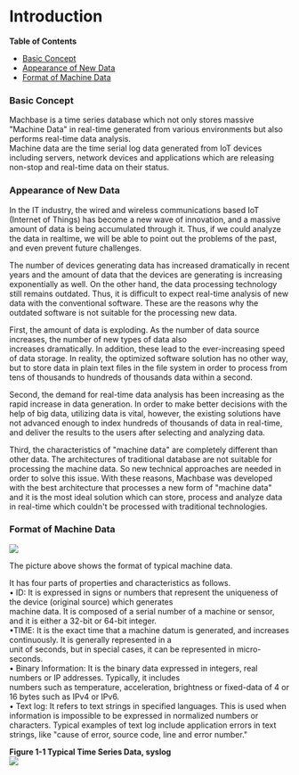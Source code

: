 # Introduction



**Table of Contents**

* [Basic Concept](http://doc.machbase.com/introduction$Basic%20Concept)
* [Appearance of New Data](http://doc.machbase.com/introduction$Appearance%20of%20New%20Data)
* [Format of Machine Data](http://doc.machbase.com/introduction$Format%20of%20Machine%20Data)



### Basic Concept



Machbase is a time series database which not only stores massive "Machine Data" in real-time generated from various environments but also performs real-time data analysis.  
Machine data are the time serial log data generated from IoT devices including servers, network devices and applications which are releasing non-stop and real-time data on their status.



### Appearance of New Data



In the IT industry, the wired and wireless communications based IoT \(Internet of Things\) has become a new wave of innovation, and a massive amount of data is being accumulated through it. Thus, if we could analyze the data in realtime, we will be able to point out the problems of the past, and even prevent future challenges.



The number of devices generating data has increased dramatically in recent years and the amount of data that the devices are generating is increasing exponentially as well. On the other hand, the data processing technology still remains outdated. Thus, it is difficult to expect real-time analysis of new data with the conventional software. These are the reasons why the outdated software is not suitable for the processing new data.

  
First, the amount of data is exploding. As the number of data source increases, the number of new types of data also  
increases dramatically. In addition, these lead to the ever-increasing speed of data storage. In reality, the optimized software solution has no other way, but to store data in plain text files in the file system in order to process from tens of thousands to hundreds of thousands data within a second.



Second, the demand for real-time data analysis has been increasing as the rapid increase in data generation. In order to make better decisions with the help of big data, utilizing data is vital, however, the existing solutions have not advanced enough to index hundreds of thousands of data in real-time, and deliver the results to the users after selecting and analyzing data.



Third, the characteristics of "machine data" are completely different than other data. The architectures of traditional database are not suitable for processing the machine data. So new technical approaches are needed in order to solve this issue. With these reasons, Machbase was developed with the best architecture that processes a new form of "machine data" and it is the most ideal solution which can store, process and analyze data in real-time which couldn't be processed with traditional technologies.





### Format of Machine Data



![](http://dzf8vqv24eqhg.cloudfront.net/userfiles/4858/9741/ckfinder/images/2017_04_18_01_50_221.png)

The picture above shows the format of typical machine data.



It has four parts of properties and characteristics as follows.  
• ID: It is expressed in signs or numbers that represent the uniqueness of the device \(original source\) which generates  
machine data. It is composed of a serial number of a machine or sensor, and it is either a 32-bit or 64-bit integer.  
•TIME: It is the exact time that a machine datum is generated, and increases continuously. It is generally represented in a  
unit of seconds, but in special cases, it can be represented in micro-seconds.  
• Binary Information: It is the binary data expressed in integers, real numbers or IP addresses. Typically, it includes  
numbers such as temperature, acceleration, brightness or fixed-data of 4 or 16 bytes such as IPv4 or IPv6.  
• Text log: It refers to text strings in specified languages. This is used when information is impossible to be expressed in normalized numbers or characters. Typical examples of text log include application errors in text strings, like "cause of error, source code, line and error number."



**Figure 1-1 Typical Time Series Data, syslog​**  
![](http://dzf8vqv24eqhg.cloudfront.net/userfiles/4858/9741/ckfinder/images/2017_04_18_01_51_212.png)

